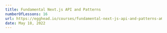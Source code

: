 ```yaml
---
title: Fundamental Next.js API and Patterns
numberOfLessons: 16
url: https://egghead.io/courses/fundamental-next-js-api-and-patterns-a6a7509f?af=5zzhqq
date: May 18, 2022
---
```

